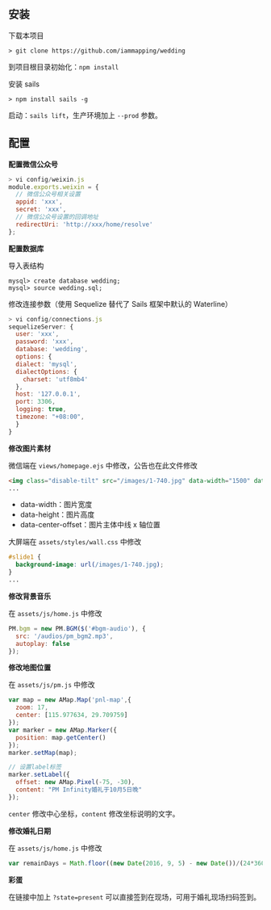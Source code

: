 ## 安装

下载本项目

```
> git clone https://github.com/iammapping/wedding
```

到项目根目录初始化：`npm install`

安装 sails

```
> npm install sails -g
```

启动：`sails lift`，生产环境加上 `--prod` 参数。



## 配置

**配置微信公众号**

```javascript
> vi config/weixin.js
module.exports.weixin = {
  // 微信公众号相关设置
  appid: 'xxx',
  secret: 'xxx',
  // 微信公众号设置的回调地址
  redirectUri: 'http://xxx/home/resolve'
};
```

**配置数据库**

导入表结构

```
mysql> create database wedding;
mysql> source wedding.sql;
```

修改连接参数（使用 Sequelize 替代了 Sails 框架中默认的 Waterline）

```javascript
> vi config/connections.js
sequelizeServer: {
  user: 'xxx',
  password: 'xxx',
  database: 'wedding',
  options: {
  dialect: 'mysql',
  dialectOptions: {
    charset: 'utf8mb4'
  },
  host: '127.0.0.1',
  port: 3306,
  logging: true,
  timezone: "+08:00",
  }
}
```


**修改图片素材**

微信端在 `views/homepage.ejs` 中修改，公告也在此文件修改
```html
<img class="disable-tilt" src="/images/1-740.jpg" data-width="1500" data-height="1000" data-center-offset="740" />
...
```

* data-width：图片宽度
* data-height：图片高度
* data-center-offset：图片主体中线 x 轴位置




大屏端在 `assets/styles/wall.css` 中修改
```css
#slide1 {
  background-image: url(/images/1-740.jpg);
}
...
```

**修改背景音乐**

在 `assets/js/home.js` 中修改
```javascript
PM.bgm = new PM.BGM($('#bgm-audio'), {
  src: '/audios/pm_bgm2.mp3',
  autoplay: false
});
```


**修改地图位置**

在 `assets/js/pm.js` 中修改
```javascript
var map = new AMap.Map('pnl-map',{
  zoom: 17,
  center: [115.977634, 29.709759]
});
var marker = new AMap.Marker({
  position: map.getCenter()
});
marker.setMap(map);

// 设置label标签
marker.setLabel({
  offset: new AMap.Pixel(-75, -30),
  content: "PM Infinity婚礼于10月5日晚"
});
```

`center` 修改中心坐标，`content` 修改坐标说明的文字。

**修改婚礼日期**

在 `assets/js/home.js` 中修改

```javascript
var remainDays = Math.floor((new Date(2016, 9, 5) - new Date())/(24*3600*1000));
```

**彩蛋**

在链接中加上 `?state=present` 可以直接签到在现场，可用于婚礼现场扫码签到。
